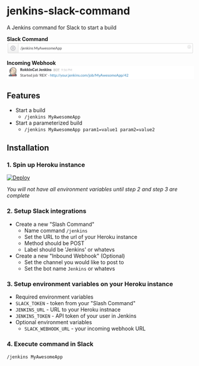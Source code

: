 # jenkins-slack-command
A Jenkins command for Slack to start a build

**Slack Command**
![](screenshots/command.png)

**Incoming Webhook**
![](screenshots/incoming_webhook.png)

## Features
- Start a build
  - `/jenkins MyAwesomeApp`
- Start a parameterized build
  - `/jenkins MyAwesomeApp param1=value1 param2=value2`

## Installation

### 1. Spin up Heroku instance

[![Deploy](https://www.herokucdn.com/deploy/button.png)](https://heroku.com/deploy?template=https://github.com/joshdholtz/jenkins-slack-command)

*You will not have all environment variables until step 2 and step 3 are complete*

### 2. Setup Slack integrations

- Create a new "Slash Command"
  - Name command `/jenkins`
  - Set the URL to the url of your Heroku instance
  - Method should be POST
  - Label should be 'Jenkins' or whatevs
- Create a new "Inbound Webhook" (Optional)
  - Set the channel you would like to post to
  - Set the bot name `Jenkins` or whatevs

### 3. Setup environment variables on your Heroku instance

- Required environment variables
 - `SLACK_TOKEN` - token from your "Slash Command"
 - `JENKINS_URL` - URL to your Heroku instnace
 - `JENKINS_TOKEN` - API token of your user in Jenkins
- Optional environment variables
  - `SLACK_WEBHOOK_URL` - your incoming webhook URL
  
### 4. Execute command in Slack

```
/jenkins MyAwesomeApp
```

